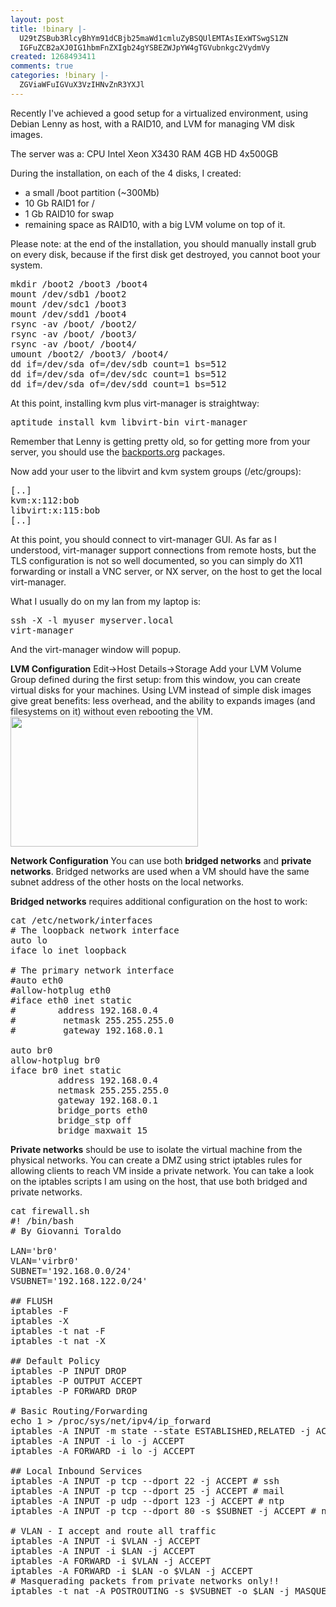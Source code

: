 ```yaml
---
layout: post
title: !binary |-
  U29tZSBub3RlcyBhYm91dCBjb25maWd1cmluZyBSQUlEMTAsIExWTSwgS1ZN
  IGFuZCB2aXJ0IG1hbmFnZXIgb24gYSBEZWJpYW4gTGVubnkgc2VydmVy
created: 1268493411
comments: true
categories: !binary |-
  ZGViaWFuIGVuX3VzIHNvZnR3YXJl
---
```

Recently I've achieved a good setup for a virtualized environment, using Debian Lenny as host, with a RAID10, and LVM for managing VM disk images.

The server was a:
CPU Intel Xeon X3430
RAM 4GB
HD 4x500GB

During the installation, on each of the 4 disks, I created:
- a small /boot partition (~300Mb)
- 10 Gb RAID1 for /
- 1 Gb RAID10 for swap
- remaining space as RAID10, with a big LVM volume on top of it.

Please note: at the end of the installation, you should manually install grub on every disk, because if the first disk get destroyed, you cannot boot your system.
<pre lang="bash">mkdir /boot2 /boot3 /boot4
mount /dev/sdb1 /boot2
mount /dev/sdc1 /boot3
mount /dev/sdd1 /boot4
rsync -av /boot/ /boot2/
rsync -av /boot/ /boot3/
rsync -av /boot/ /boot4/
umount /boot2/ /boot3/ /boot4/
dd if=/dev/sda of=/dev/sdb count=1 bs=512
dd if=/dev/sda of=/dev/sdc count=1 bs=512
dd if=/dev/sda of=/dev/sdd count=1 bs=512</pre>

At this point, installing kvm plus virt-manager is straightway:
<pre lang="bash">aptitude install kvm libvirt-bin virt-manager</pre>
Remember that Lenny is getting pretty old, so for getting more from your server, you should use the <a href="http://backports.org/dokuwiki/doku.php?id=instructions">backports.org</a> packages.

Now add your user to the libvirt and kvm system groups (/etc/groups):
<pre lang="bash">[..]
kvm:x:112:bob
libvirt:x:115:bob
[..]</pre>

At this point, you should connect to virt-manager GUI. As far as I understood, virt-manager support connections from remote hosts, but the TLS configuration is not so well documented, so you can simply do X11 forwarding or install a VNC server, or NX server, on the host to get the local virt-manager.

What I usually do on my lan from my laptop is:
<pre lang="bash">
ssh -X -l myuser myserver.local
virt-manager
</pre>
And the virt-manager window will popup.


<strong>LVM Configuration</strong>
Edit->Host Details->Storage
Add your LVM Volume Group defined during the first setup: from this window, you can create virtual disks for your machines.
Using LVM instead of simple disk images give great benefits: less overhead, and the ability to expands images (and filesystems on it) without even rebooting the VM.
<a href="http://tech.libersoft.it/wp-content/uploads/2010/03/Schermata-ph1-Dettagli-host.png"><img src="http://tech.libersoft.it/wp-content/uploads/2010/03/Schermata-ph1-Dettagli-host-300x208.png" alt="" title="Virt-manager: LVM based storage management" width="300" height="208" class="aligncenter size-medium wp-image-372" /></a>


<strong>Network Configuration</strong>
You can use both <strong>bridged networks</strong> and <strong>private networks</strong>. Bridged networks are used when a VM should have the same subnet address of the other hosts on the local networks.

<strong>Bridged networks</strong> requires additional configuration on the host to work:
<pre lang="bash">cat /etc/network/interfaces
# The loopback network interface
auto lo
iface lo inet loopback

# The primary network interface
#auto eth0
#allow-hotplug eth0
#iface eth0 inet static
#        address 192.168.0.4
#         netmask 255.255.255.0
#         gateway 192.168.0.1

auto br0
allow-hotplug br0
iface br0 inet static
         address 192.168.0.4
         netmask 255.255.255.0
         gateway 192.168.0.1
         bridge_ports eth0
         bridge_stp off
         bridge_maxwait 15
</pre>

<strong>Private networks</strong> should be use to isolate the virtual machine from the physical networks. You can create a DMZ using strict iptables rules for allowing clients to reach VM inside a private network. You can take a look on the iptables scripts I am using on the host, that use both bridged and private networks.
<pre lang="bash">cat firewall.sh
#! /bin/bash
# By Giovanni Toraldo

LAN='br0'
VLAN='virbr0'
SUBNET='192.168.0.0/24'
VSUBNET='192.168.122.0/24'

## FLUSH
iptables -F
iptables -X
iptables -t nat -F
iptables -t nat -X

## Default Policy
iptables -P INPUT DROP
iptables -P OUTPUT ACCEPT
iptables -P FORWARD DROP

# Basic Routing/Forwarding
echo 1 > /proc/sys/net/ipv4/ip_forward
iptables -A INPUT -m state --state ESTABLISHED,RELATED -j ACCEPT
iptables -A INPUT -i lo -j ACCEPT
iptables -A FORWARD -i lo -j ACCEPT

## Local Inbound Services
iptables -A INPUT -p tcp --dport 22 -j ACCEPT # ssh
iptables -A INPUT -p tcp --dport 25 -j ACCEPT # mail
iptables -A INPUT -p udp --dport 123 -j ACCEPT # ntp
iptables -A INPUT -p tcp --dport 80 -s $SUBNET -j ACCEPT # nginx

# VLAN - I accept and route all traffic
iptables -A INPUT -i $VLAN -j ACCEPT
iptables -A INPUT -i $LAN -j ACCEPT
iptables -A FORWARD -i $VLAN -j ACCEPT
iptables -A FORWARD -i $LAN -o $VLAN -j ACCEPT
# Masquerading packets from private networks only!!
iptables -t nat -A POSTROUTING -s $VSUBNET -o $LAN -j MASQUERADE
</pre>
